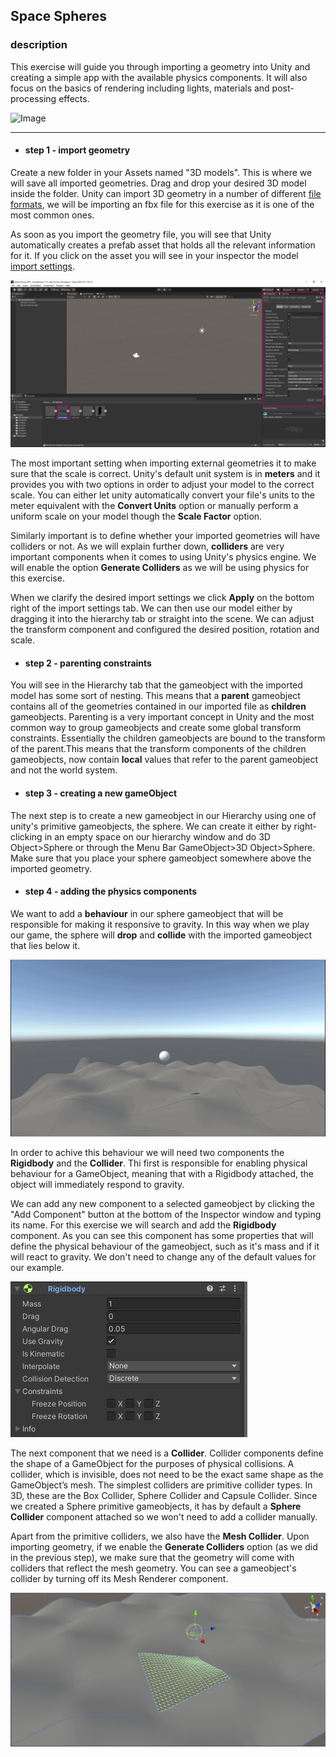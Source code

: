 ## Space Spheres

### description

This exercise will guide you through importing a geometry into Unity and creating a simple app with the available physics components. It will also focus on the basics of rendering including lights, materials and post-processing effects.

![Image](https://github.com/EleanaGrimshaw/unity-basic-training/blob/master/Image%20Links/FirstUnityGame.gif?raw=true)

---

* #### step 1 - import geometry
Create a new folder in your Assets named "3D models". This is where we will save all imported geometries. Drag and drop your desired 3D model inside the folder. Unity can import 3D geometry in a number of different [file formats](https://docs.unity3d.com/Manual/3D-formats.html), we will be importing an fbx file for this exercise as it is one of the most common ones. 

As soon as you import the geometry file, you will see that Unity automatically creates a prefab asset that holds all the relevant information for it. If you click on the asset you will see in your inspector the model [import settings](https://docs.unity3d.com/Manual/FBXImporter-Model.html).

![Image](https://github.com/EleanaGrimshaw/unity-basic-training/blob/master/Image%20Links/importingnew.JPG?raw=true)

The most important setting when importing external geometries it to make sure that the scale is correct. Unity's default unit system is in **meters** and it provides you with two options in order to adjust your model to the correct scale. You can either let unity automatically convert your file's units to the meter equivalent with the **Convert Units** option or manually perform a uniform scale on your model though the **Scale Factor** option.

Similarly important is to define whether your imported geometries will have colliders or not. As we will explain further down, **colliders** are very important components when it comes to using Unity's physics engine. We will enable the option **Generate Colliders** as we will be using physics for this exercise. 

When we clarify the desired import settings we click **Apply** on the bottom right of the import settings tab. We can then use our model either by dragging it into the hierarchy tab or straight into the scene. We can adjust the transform component and configured the desired position, rotation and scale.

* #### step 2 - parenting constraints
You will see in the Hierarchy tab that the gameobject with the imported model has some sort of nesting. This means that a **parent** gameobject contains all of the geometries contained in our imported file as **children** gameobjects. Parenting is a very important concept in Unity and the most common way to group gameobjects and create some global transform constraints. Essentially the children gameobjects are bound to the transform of the parent.This means that the transform components of the children gameobjects, now contain **local** values that refer to the parent gameobject and not the world system. 

* #### step 3 - creating a new gameObject
The next step is to create a new gameobject in our Hierarchy using one of unity's primitive gameobjects, the sphere. We can create it either by right-clicking in an empty space on our hierarchy window and do 3D Object>Sphere or through the Menu Bar GameObject>3D Object>Sphere. Make sure that you place your sphere gameobject somewhere above the imported geometry.

* #### step 4 - adding the physics components
We want to add a **behaviour** in our sphere gameobject that will be responsible for making it responsive to gravity. In this way when we play our game, the sphere will **drop** and **collide** with the imported gameobject that lies below it. 

![Image](https://github.com/EleanaGrimshaw/unity-basic-training/blob/master/Image%20Links/rollingSphere.gif?raw=true)

In order to achive this behaviour we will need two components the **Rigidbody** and the **Collider**. Thi first is responsible for enabling physical behaviour for a GameObject, meaning that with a Rigidbody attached, the object will immediately respond to gravity.

We can add any new component to a selected gameobject by clicking the "Add Component" button at the bottom of the Inspector window and typing its name. For this exercise we will search and add the **Rigidbody** component. As you can see this component has some properties that will define the physical behaviour of the gameobject, such as it's mass and if it will react to gravity. We don't need to change any of the default values for our example.

![Image](https://github.com/EleanaGrimshaw/unity-basic-training/blob/master/Image%20Links/rigid.JPG?raw=true)

The next component that we need is a **Collider**. Collider components define the shape of a GameObject for the purposes of physical collisions. A collider, which is invisible, does not need to be the exact same shape as the GameObject’s mesh. The simplest colliders are primitive collider types. In 3D, these are the Box Collider, Sphere Collider and Capsule Collider. Since we created a Sphere primitive gameobjects, it has by default a **Sphere Collider** component attached so we won't need to add a collider manually.

Apart from the primitive colliders, we also have the **Mesh Collider**. Upon importing geometry, if we enable the **Generate Colliders** option (as we did in the previous step), we make sure that the geometry will come with colliders that reflect the mesh geometry. You can see a gameobject's collider by turning off its Mesh Renderer component. 

![Image](https://github.com/EleanaGrimshaw/unity-basic-training/blob/master/Image%20Links/colliders.JPG?raw=true)
